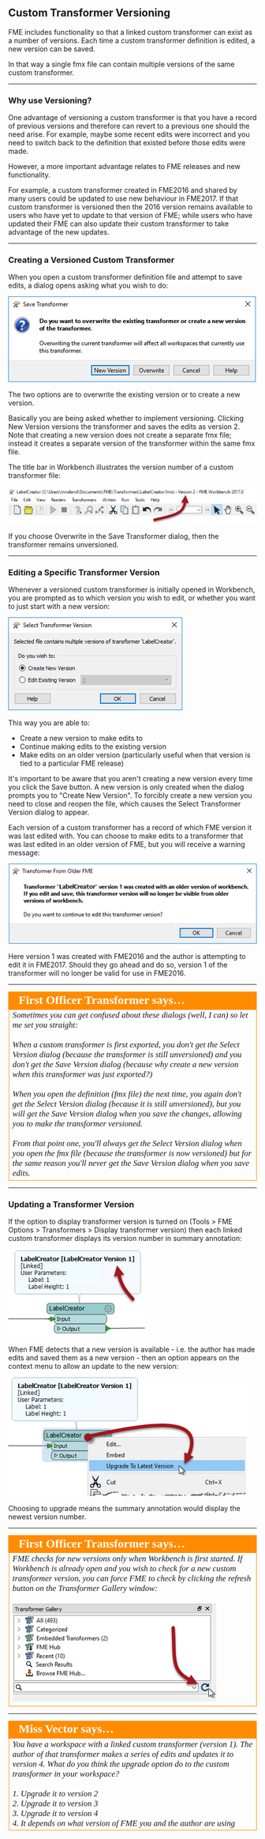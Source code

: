 ## Custom Transformer Versioning

FME includes functionality so that a linked custom transformer can exist as a number of versions. Each time a custom transformer definition is edited, a new version can be saved. 

In that way a single fmx file can contain multiple versions of the same custom transformer. 

---

### Why use Versioning? ###

One advantage of versioning a custom transformer is that you have a record of previous versions and therefore can revert to a previous one should the need arise. For example, maybe some recent edits were incorrect and you need to switch back to the definition that existed before those edits were made. 

However, a more important advantage relates to FME releases and new functionality.

For example, a custom transformer created in FME2016 and shared by many users could be updated to use new behaviour in FME2017. If that custom transformer is versioned then the 2016 version remains available to users who have yet to update to that version of FME; while users who have updated their FME can also update their custom transformer to take advantage of the new updates.

---

### Creating a Versioned Custom Transformer ###

When you open a custom transformer definition file and attempt to save edits, a dialog opens asking what you wish to do:

![](./Images/Img3.041.CreateNewCTVersion.png)

The two options are to overwrite the existing version or to create a new version. 

Basically you are being asked whether to implement versioning. Clicking New Version versions the transformer and saves the edits as version 2. Note that creating a new version does not create a separate fmx file; instead it creates a separate version of the transformer within the same fmx file.

The title bar in Workbench illustrates the version number of a custom transformer file:

![](./Images/Img3.042.NewCTVersionWBHeader.png)

If you choose Overwrite in the Save Transformer dialog, then the transformer remains unversioned.

---

### Editing a Specific Transformer Version ###

Whenever a versioned custom transformer is initially opened in Workbench, you are prompted as to which version you wish to edit, or whether you want to just start with a new version:

![](./Images/Img3.043.CTEditingVersionChoice.png)

This way you are able to:

- Create a new version to make edits to
- Continue making edits to the existing version
- Make edits on an older version (particularly useful when that version is tied to a particular FME release)

It's important to be aware that you aren't creating a new version every time you click the Save button. A new version is only created when the dialog prompts you to "Create New Version". To forcibly create a new version you need to close and reopen the file, which causes the Select Transformer Version dialog to appear.

Each version of a custom transformer has a record of which FME version it was last edited with. You can choose to make edits to a transformer that was last edited in an older version of FME, but you will receive a warning message:

![](./Images/Img3.044.CTEditingVersionInNewerBuild.png)

Here version 1 was created with FME2016 and the author is attempting to edit it in FME2017. Should they go ahead and do so, version 1 of the transformer will no longer be valid for use in FME2016.

---

<table style="border-spacing: 0px">
<tr>
<td style="vertical-align:middle;background-color:darkorange;border: 2px solid darkorange">
<i class="fa fa-quote-left fa-lg fa-pull-left fa-fw" style="color:white;padding-right: 12px;vertical-align:text-top"></i>
<span style="color:white;font-size:x-large;font-weight: bold;font-family:serif">First Officer Transformer says…</span>
</td>
</tr>

<tr>
<td style="border: 1px solid darkorange">
<span style="font-family:serif; font-style:italic; font-size:larger">
Sometimes you can get confused about these dialogs (well, I can) so let me set you straight:
<br><br>When a custom transformer is first exported, you don't get the Select Version dialog (because the transformer is still unversioned) and you don't get the Save Version dialog (because why create a new version when this transformer was just exported?) 
<br><br>When you open the definition (fmx file) the next time, you again don't get the Select Version dialog (because it is still unversioned), but you will get the Save Version dialog when you save the changes, allowing you to make the transformer versioned. 
<br><br>From that point one, you'll always get the Select Version dialog when you open the fmx file (because the transformer is now versioned) but for the same reason you'll never get the Save Version dialog when you save edits.
</span>
</td>
</tr>
</table>

---

### Updating a Transformer Version ###

If the option to display transformer version is turned on (Tools &gt; FME Options &gt; Transformers &gt; Display transformer version) then each linked custom transformer displays its version number in summary annotation:

![](./Images/Img3.045.CTVersionSummaryAnnotation.png)

When FME detects that a new version is available - i.e. the author has made edits and saved them as a new version - then an option appears on the context menu to allow an update to the new version:

![](./Images/Img3.046.CTNewVersionAvailable.png)

Choosing to upgrade means the summary annotation would display the newest version number. 

---

<table style="border-spacing: 0px">
<tr>
<td style="vertical-align:middle;background-color:darkorange;border: 2px solid darkorange">
<i class="fa fa-quote-left fa-lg fa-pull-left fa-fw" style="color:white;padding-right: 12px;vertical-align:text-top"></i>
<span style="color:white;font-size:x-large;font-weight: bold;font-family:serif">First Officer Transformer says…</span>
</td>
</tr>

<tr>
<td style="border: 1px solid darkorange">
<span style="font-family:serif; font-style:italic; font-size:larger">
FME checks for new versions only when Workbench is first started. If Workbench is already open and you wish to check for a new custom transformer version, you can force FME to check by clicking the refresh button on the Transformer Gallery window: 
<br><br><img src="./Images/Img3.047.TransGalleryRefresh.png">
</span>
</td>
</tr>
</table>

---

<table style="border-spacing: 0px">
<tr>
<td style="vertical-align:middle;background-color:darkorange;border: 2px solid darkorange">
<i class="fa fa-quote-left fa-lg fa-pull-left fa-fw" style="color:white;padding-right: 12px;vertical-align:text-top"></i>
<span style="color:white;font-size:x-large;font-weight: bold;font-family:serif">Miss Vector says…</span>
</td>
</tr>

<tr>
<td style="border: 1px solid darkorange">
<span style="font-family:serif; font-style:italic; font-size:larger">
You have a workspace with a linked custom transformer (version 1). The author of that transformer makes a series of edits and updates it to version 4. What do you think the upgrade option do to the custom transformer in your workspace?
<br><br>1. Upgrade it to version 2
<br>2. Upgrade it to version 3
<br>3. Upgrade it to version 4
<br>4. It depends on what version of FME you and the author are using
</span>
</td>
</tr>
</table>


